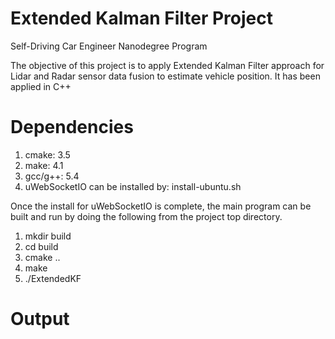 # Extended Kalman Filter Project
Self-Driving Car Engineer Nanodegree Program

The objective of this project is to apply Extended Kalman Filter approach for Lidar and Radar sensor data fusion to estimate vehicle position. It has been applied in C++  


# Dependencies
1. cmake: 3.5
2. make: 4.1
3. gcc/g++: 5.4
4. uWebSocketIO can be installed by: install-ubuntu.sh

    
Once the install for uWebSocketIO is complete, the main program can be built and run by doing the following from the project top directory.

1. mkdir build
2. cd build
3. cmake ..
4. make
5. ./ExtendedKF



# Output


